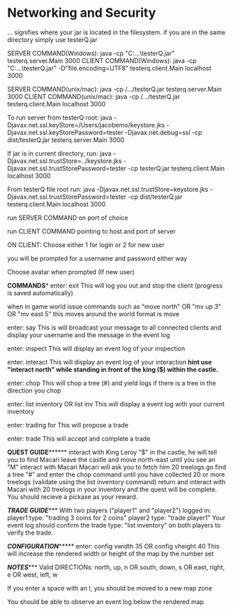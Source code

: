 # Networking and Security

... signifies where your jar is located in the filesystem. if you are in the same directory simply use testerQ.jar

SERVER COMMAND(Windows): java -cp "C:\...\testerQ.jar" testerq.server.Main 3000
CLIENT COMMAND(Windows): java -cp "C:\...\testerQ.jar" -D"file.encoding=UTF8" testerq.client.Main localhost 3000

SERVER COMMAND(unix/mac): java -cp /.../testerQ.jar testerq.server.Main 3000
CLIENT COMMAND(unix/mac): java -cp /.../testerQ.jar testerq.client.Main localhost 3000

To run server from testerQ root:
java -Djavax.net.ssl.keyStore=/Users/jacobemo/keystore.jks -Djavax.net.ssl.keyStorePassword=tester -Djavax.net.debug=ssl -cp dist/testerQ.jar testerq.server.Main 3000

If jar is in current directory, run:
java -Djavax.net.ssl.trustStore=../keystore.jks -Djavax.net.ssl.trustStorePassword=tester -cp testerQ.jar testerq.client.Main localhost 3000

From testerQ file root run:
java -Djavax.net.ssl.trustStore=keystore.jks -Djavax.net.ssl.trustStorePassword=tester -cp dist/testerQ.jar testerq.client.Main localhost 3000

run SERVER COMMAND on port of choice

run CLIENT COMMAND pointing to host and port of server

ON CLIENT:
Choose either 1 for login or 2 for new user

you will be prompted for a username and password either way

Choose avatar when prompted (If new user)


******COMMANDS*******
enter: exit
This will log you out and stop the client (progress is saved automatically)

when in game world issue commands such as "move north" OR "mv up 3" OR "mv east 5" this moves around the world
format is move <DIRECTION>

enter: say <What you want to say>
This is will broadcast your message to all connected clients and display your username and the message in the event log

enter: inspect <DIRECTION>
This will display an event log of your inspection

enter: interact <DIRECTION>
This will display an event log of your interaction
**hint use "interact north" while standing in front of the king ($) within the castle.**

enter: chop <DIRECTION>
This will chop a tree (#) and yield logs if there is a tree in the direction you chop

enter: list inventory OR list inv
This will display a event log with your current inventory

enter: trading <NUMBER> <ITEM NAME> for <NUMBER> <ITEM NAME>
This will propose a trade

enter: trade <PLAYER NAME>
This will accept and complete a trade

****QUEST GUIDE**********
interact with King Leroy "$" in the castle, he will tell you to find Macari
leave the castle and move north-east until you see an "M" interact with Macari
Macari will ask you to fetch him 20 treelogs
go find a tree "#" and enter the chop command until you have collected 20 or more treelogs (validate using the list inventory command)
return and interact with Macari with 20 treelogs in your inventory and the quest will be complete.
You should recieve a pickaxe as your reward.

*******TRADE GUIDE**********
With two players ("player1" and "player2") logged in:
player1 type: "trading 3 coins for 2 coins"
player2 type: "trade player1"
Your event log should confirm the trade
type: "list inventory" on both players to verify the trade.

*******CONFIGURATION************
enter: config vwidth 35 OR config vheight 40
This will increase the rendered width or height of the map by the number set

*****NOTES********
Valid DIRECTIONs: north, up, n OR south, down, s OR east, right, e OR west, left, w

If you enter a space with an I, you should be moved to a new map zone

You should be able to observe an event log below the rendered map